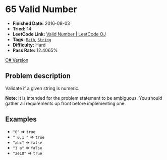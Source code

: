 # 65 Valid Number

- **Finished Date:** 2016-09-03
- **Tried:** 14
- **LeetCode Link:** [Valid Number | LeetCode OJ](https://leetcode.com/problems/valid-number/)
- **Tags:** [`Math`](https://leetcode.com/tag/math/), [`String`](https://leetcode.com/tag/string/)
- **Difficulty:** Hard
- **Pass Rate:** 12.4065%

[C# Version](../C#/CSharp/065_ValidNumber.cs)

## Problem description

Validate if a given string is numeric.

**Note:** It is intended for the problem statement to be ambiguous. You should gather all requirements up front before implementing one.

## Examples

- `"0"` => `true`
- `" 0.1 "` => `true`
- `"abc"` => `false`
- `"1 a"` => `false`
- `"2e10"` => `true`
